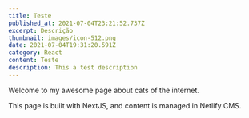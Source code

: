 ```yaml
---
title: Teste
published_at: 2021-07-04T23:21:52.737Z
excerpt: Descrição
thumbnail: images/icon-512.png
date: 2021-07-04T19:31:20.591Z
category: React
content: Teste
description: This a test description
---
```


Welcome to my awesome page about cats of the internet.

This page is built with NextJS, and content is managed in Netlify CMS.
